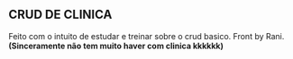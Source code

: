 ## CRUD DE CLINICA
Feito com o intuito de estudar e treinar sobre o crud basico. 
Front by Rani.
__(Sinceramente não tem muito haver com clinica kkkkkk)__
